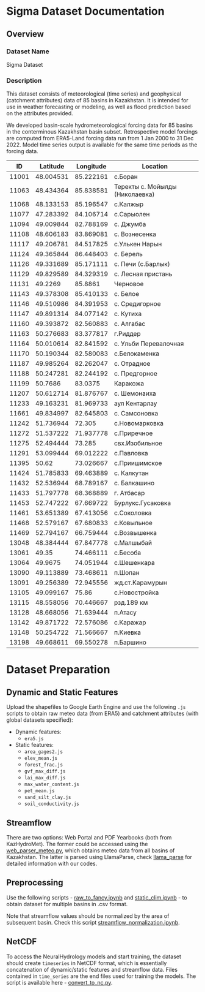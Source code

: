 # Sigma Dataset Documentation

## Overview

### Dataset Name
Sigma Dataset

### Description
This dataset consists of meteorological (time series) and geophysical (catchment attributes) data of 85 basins in Kazakhstan. It is intended for use in weather forecasting or modeling, as well as flood prediction based on the attributes provided.

We developed basin-scale hydrometeorological forcing data for 85 basins in the conterminous Kazakhstan basin subset. Retrospective model forcings are computed from ERA5-Land forcing data run from 1 Jan 2000 to 31 Dec 2022. Model time series output is available for the same time periods as the forcing data.


| ID     | Latitude  | Longitude  | Location |
|--------|----------|-----------|--------------------------------|
| 11001  | 48.004531  | 85.222161  | с.Боран |
| 11063  | 48.434364  | 85.838581  | Теректы  с. Мойылды (Николаевка) |
| 11068  | 48.133153  | 85.196547  | с.Калжыр |
| 11077  | 47.283392  | 84.106714  | с.Сарыолен |
| 11094  | 49.009844  | 82.788169  | с. Джумба |
| 11108  | 48.606183  | 83.869081  | с. Вознесенка |
| 11117  | 49.206781  | 84.517825  | с.Улькен Нарын |
| 11124  | 49.365844  | 86.448403  | с. Берель |
| 11126  | 49.331689  | 85.171111  | с. Печи (с.Барлык) |
| 11129  | 49.829589  | 84.329319  | с. Лесная пристань |
| 11131  | 49.2269    | 85.8861    | Черновое |
| 11143  | 49.378308  | 85.410133  | с. Белое |
| 11146  | 49.510986  | 84.391953  | с. Средигорное |
| 11147  | 49.891314  | 84.077142  | с. Кутиха |
| 11160  | 49.393872  | 82.560883  | с. Алгабас |
| 11163  | 50.276683  | 83.377817  | г.Риддер |
| 11164  | 50.010614  | 82.841592  | с. Ульби Перевалочная |
| 11170  | 50.190344  | 82.580083  | с.Белокаменка |
| 11187  | 49.985264  | 82.262047  | с. Отрадное |
| 11188  | 50.247281  | 82.244192  | с. Предгорное |
| 11199  | 50.7686    | 83.0375    | Каракожа |
| 11207  | 50.612714  | 81.876767  | с. Шемонаиха |
| 11233  | 49.163231  | 81.969733  | аул Кентарлау |
| 11661  | 49.834997  | 82.645803  | с. Самсоновка |
| 11242  | 51.736944  | 72.305     | с.Новомарковка |
| 11272  | 51.537222  | 71.937778  | с.Приречное |
| 11275  | 52.494444  | 73.285     | свх.Изобильное |
| 11291  | 53.099444  | 69.012222  | с.Павловка |
| 11395  | 50.62      | 73.026667  | с.Приишимское |
| 11424  | 51.785833  | 69.463889  | с. Калкутан |
| 11432  | 52.536944  | 68.789167  | с. Балкашино |
| 11433  | 51.797778  | 68.368889  | г. Атбасар |
| 11453  | 52.747222  | 67.669722  | Бурлукс.Гусаковка |
| 11461  | 53.651389  | 67.413056  | с.Соколовка |
| 11468  | 52.579167  | 67.680833  | с.Ковыльное |
| 11469  | 52.794167  | 66.759444  | с.Возвышенка |
| 13048  | 48.384444  | 67.847778  | с.Малшыбай |
| 13061  | 49.35      | 74.466111  | с.Бесоба |
| 13064  | 49.9675    | 74.051944  | с.Шешенкара |
| 13090  | 49.113889  | 73.468611  | п.Шопан |
| 13091  | 49.256389  | 72.945556  | жд.ст.Карамурын |
| 13105  | 49.099167  | 75.86      | с.Новостройка |
| 13115  | 48.558056  | 70.446667  | рзд.189 км |
| 13128  | 48.668056  | 71.639444  | п.Атасу |
| 13142  | 49.871722  | 72.576086  | с.Каражар |
| 13148  | 50.254722  | 71.566667  | п.Киевка |
| 13198  | 49.668611  | 69.550278  | п.Баршино |


# Dataset Preparation

## Dynamic and Static Features

Upload the shapefiles to Google Earth Engine and use the following `.js` scripts to obtain raw meteo data (from ERA5) and catchment attributes (with global datasets specified):
- Dynamic features:
    - `era5.js`
- Static features: 
    - `area_gages2.js`
    - `elev_mean.js`
    - `forest_frac.js`
    - `gvf_max_diff.js`
    - `lai_max_diff.js`
    - `max_water_content.js`
    - `pet_mean.js`
    - `sand_silt_clay.js`
    - `soil_conductivity.js`


## Streamflow 

There are two options: Web Portal and PDF Yearbooks (both from KazHydroMet). The former could be accessed using the [web_parser_meteo.py](./kazhydromet_parser/web_parser_meteo.py), which obtains meteo data from all basins of Kazakhstan. The latter is parsed using LlamaParse, check [llama_parse](../llama_parse/) for detailed information with our codes.

## Preprocessing 

Use the following scripts - [raw_to_fancy.ipynb](./raw_to_fancy.ipynb) and [static_clim.ipynb](./gee_scripts/preprocessing_clim/static_clim.ipynb) - to obtain dataset for multiple basins in .csv format.

Note that streamflow values should be normalized by the area of subsequent basin. Check this script [streamflow_normalization.ipynb](./streamflow_normalization.ipynb).

## NetCDF 

To access the NeuralHydrology models and start training, the dataset should create `timeseries` in NetCDF format, which is essentially concatenation of dynamic/static features and streamflow data. Files contained in `time_series` are the end files used for training the models.
The script is available here - [convert_to_nc.py](./convert_to_nc.py). 
